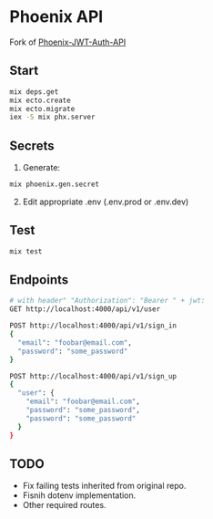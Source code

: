 # Phoenix API

Fork of [Phoenix-JWT-Auth-API](https://github.com/njwest/Phoenix-JWT-Auth-API)

## Start

```bash
mix deps.get
mix ecto.create
mix ecto.migrate
iex -S mix phx.server
```

## Secrets

1. Generate:

```bash
mix phoenix.gen.secret
```

2. Edit appropriate .env (.env.prod or .env.dev)

## Test

```bash
mix test
```

## Endpoints

```bash
# with header" "Authorization": "Bearer " + jwt:
GET http://localhost:4000/api/v1/user

POST http://localhost:4000/api/v1/sign_in
{
  "email": "foobar@email.com",
  "password": "some_password"
}

POST http://localhost:4000/api/v1/sign_up
{
  "user": {
    "email": "foobar@email.com",
    "password": "some_password",
    "password": "some_password"
  }
}
```

## TODO

* Fix failing tests inherited from original repo.
* Fisnih dotenv implementation.
* Other required routes.
